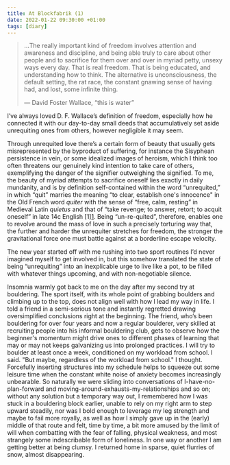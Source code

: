 ```yaml
---
title: At Blockfabrik (1)
date: 2022-01-22 09:30:00 +01:00
tags: [diary]
---
```



> <p style="text-align: left;">...The really important kind of freedom involves attention and awareness and discipline, and being able truly to care about other people and to sacrifice for them over and over in myriad petty, unsexy ways every day. That is real freedom. That is being educated, and understanding how to think. The alternative is unconsciousness, the default setting, the rat race, the constant gnawing sense of having had, and lost, some infinite thing.</p>
>   
> — David Foster Wallace, “this is water”

I’ve always loved D. F. Wallace’s definition of freedom, especially how he connected it with our day-to-day small deeds that accumulatively set aside unrequiting ones from others, however negligible it may seem.

Through unrequited love there’s a certain form of beauty that usually gets misrepresented by the byproduct of suffering, for instance the Sisyphean persistence in vein, or some idealized images of heroism, which I think too often threatens our genuinely kind intention to take care of others, exemplifying the danger of the signifier outweighing the signified. To me, the beauty of myriad attempts to sacrifice oneself lies exactly in daily mundanity, and is by definition self-contained within the word “unrequited,” in which “quit” marries the meaning “to clear, establish one's innocence" in the Old French word _quiter_ with the sense of “free, calm, resting” in Medieval Latin _quietus_ and that of “take revenge; to answer, retort; to acquit oneself” in late 14c English \[1\][1]. Being “un-re-quited”, therefore, enables one to revolve around the mass of love in such a precisely torturing way that, the further and harder the unrequiter stretches for freedom, the stronger the gravitational force one must battle against at a borderline escape velocity.

The new year started off with me rushing into two sport routines I’d never imagined myself to get involved in, but this somehow translated the state of being “unrequiting” into an inexplicable urge to live like a pot, to be filled with whatever things upcoming, and with non-negotiable silence.

Insomnia warmly got back to me on the day after my second try at bouldering. The sport itself, with its whole point of grabbing boulders and climbing up to the top, does not align well with how I lead my way in life. I told a friend in a semi-serious tone and instantly regretted drawing oversimplified conclusions right at the beginning. The friend, who’s been bouldering for over four years and now a regular boulderer, very skilled at recruiting people into his informal bouldering club, gets to observe how the beginner's momentum might drive ones to different phases of learning that may or may not keeps galvanizing us into prolonged practices. I will try to boulder at least once a week, conditioned on my workload from school. I said. "But maybe, regardless of the workload from school." I thought. Forcefully inserting structures into my schedule helps to squeeze out some leisure time when the constant white noise of anxiety becomes increasingly unbearable. So naturally we were sliding into conversations of I-have-no-plan-forward and moving-around-exhausts-my-relationships and so on; without any solution but a temporary way out, I remembered how I was stuck in a bouldering block earlier, unable to rely on my right arm to step upward steadily, nor was I bold enough to leverage my leg strength and maybe to fail more royally, as well as how I simply gave up in the (early) middle of that route and felt, time by time, a bit more amused by the limit of will when combatting with the fear of falling, physical weakness, and most strangely some indescribable form of loneliness. In one way or another I am getting better at being clumsy. I returned home in sparse, quiet flurries of snow, almost disappearing.


[1]:	https://www.etymonline.com/word/requite#:~:text=c.,Related%3A%20Requited%3B%20requiting.
